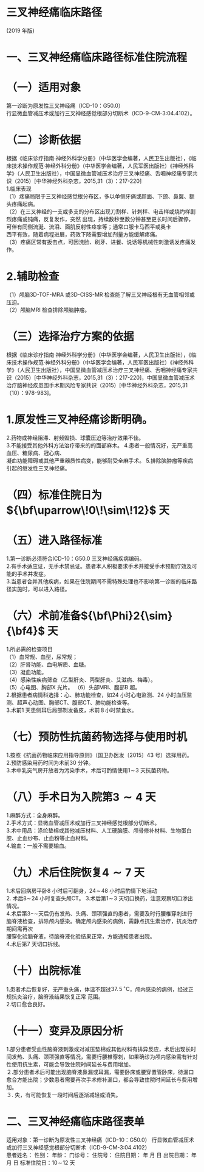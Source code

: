 # 三叉神经痛临床路径  
(2019 年版)  
# 一、三叉神经痛临床路径标准住院流程  
# （一）适用对象  
第一诊断为原发性三叉神经痛（ICD-10：G50.0）  
行显微血管减压术或加行三叉神经感觉根部分切断术（ICD-9-CM-3:04.4102）。  
# （二）诊断依据  
根据《临床诊疗指南·神经外科学分册》（中华医学会编著，人民卫生出版社），《临床技术操作规范·神经外科分册》（中华医学会编著，人民军医出版社）《神经外科学》（人民卫生出版社），中国显微血管减压术治疗三叉神经痛、舌咽神经痛专家共识（2015）[中华神经外科杂志，2015,31（3）：217-220]  
1.临床表现  
（1）疼痛局限于三叉神经感觉根分布区，多以单侧牙痛或颜面、下颌、鼻翼、额头疼痛起病。  
（2）在三叉神经的一支或多支的分布区出现刀割样、针刺样、电击样或烧灼样剧烈疼痛或钝痛，反复发作，突然 出现，持续数秒至数分钟甚至更长时间后骤停，可伴有同侧流涎、流泪、面肌反射性痉挛等；通常口服卡马西平或奥卡  
西平有效，随着病程进展，药效下降需要增加剂量方能缓解疼痛。  
（3）疼痛区常有扳击点，可因洗脸、刷牙、进餐、说话等机械性刺激诱发疼痛发作。  
# 2.辅助检查  
（1）颅脑3D-TOF-MRA 或3D-CISS-MR 检查能了解三叉神经根有无血管相邻或压迫。  
（2）颅脑MRI 检查排除颅脑肿瘤。  
# （三）选择治疗方案的依据  
根据《临床诊疗指南·神经外科学分册》（中华医学会编著，人民卫生出版社），《临床技术操作规范·神经外科分册》（中华医学会编著，人民军医出版社）《神经外科学》（人民卫生出版社），中国显微血管减压术治疗三叉神经痛、舌咽神经痛专家共识（2015）[中华神经外科杂志，2015,31（3）：217-220]，中国显微血管减压术治疗脑神经疾患围手术期风险专家共识（2015）[中华神经外科杂志，2015,31（10）：978-983]。  
# 1.原发性三叉神经痛诊断明确。  
2.药物或神经阻滞、射频毁损、球囊压迫等治疗效果不佳。  
3.不能接受其他外科方法治疗带来的的面部麻木。 4.患者一般情况好，无严重高血压、糖尿病、冠心病、  
凝血功能障碍或其他严重器质性病变，能够耐受全麻手术。 5.排除脑肿瘤等疾病引起的继发性三叉神经痛。  
# （四）标准住院日为${\bf\uparrow\!0\!\sim\!12}$ 天  
# （五）进入路径标准  
1.第一诊断必须符合ICD-10：G50.0 三叉神经痛疾病编码。  
2.有手术适应证，无手术禁忌证。患者本人积极要求手术并接受手术预期疗效及可能的手术并发症。  
3.当患者合并其他疾病，如果在住院期间不需特殊处理也不影响第一诊断的临床路径实施时，可以进入路径。  
# （六）术前准备${\bf\Phi}2{\sim}{\bf4}$ 天  
1.所必需的检查项目  
（1）血常规、血型，尿常规；  
（2）肝肾功能、血电解质、血糖。  
（3）凝血功能。  
（4）感染性疾病筛查（乙型肝炎、丙型肝炎、艾滋病、梅毒）。  
（5）心电图、胸部X 光片。 （6）头部MRI、腹部B 超。  
2.根据患者病情科选择：心、肺功能检查，如24 小时心电监测、24 小时血压监测、超声心动图、胸部CT、腹部CT、肺功能检查等。  
3.术前1 天患侧耳后局部剃发备皮，术前８小时禁食水。  
# （七）预防性抗菌药物选择与使用时机  
1.按照《抗菌药物临床应用指导原则》（国卫办医发〔2015〕43 号）选择用药。  
2.预防感染用药时间为术前30 分钟。  
3.术中乳突气房开放者为污染手术，术后可酌情使用$1\!\sim\!3$ 天抗菌药物。  
# （八）手术日为入院第$\mathbf{\pmb{3}}{\sim}\mathbf{4}$ 天  
1.麻醉方式：全身麻醉。  
2.手术方式：显微血管减压术或加行三叉神经感觉根部分切断术。  
3.术中用品：涤纶垫棉或其他减压材料、人工硬脑膜、颅骨修补材料、生物蛋白胶、止血纱布、止血粉等止血材料。  
4.输血：一般不需要输血。  
# （九）术后住院恢复$\scriptstyle4\sim7$ 天  
1.术后回病房平卧8 小时后可翻身，$24\!\sim\!48$ 小时后酌情下地活动  
2. 术后$8\sim\!24$ 小时复查头颅CT。 3.术后第$1\!\sim\!3$ 天切口换药，注意观察切口渗出情况。  
4.术后第$3\mathrm{-}\mathrm{\sim}$天后仍有发热、头痛、颈项强直的患者，需要及时行腰椎穿刺进行脑脊液检查，排除颅内感染。确定颅内感染的病例，需静点抗生素治疗，抗炎治疗期间需再次  
腰穿化验脑脊液，待脑脊液化验结果正常，方能通知患者出院。  
4.术后第7 天切口拆线。  
# （十）出院标准  
1.患者术后恢复好，无严重头痛，体温不超过$37.\,5\,^{\circ}\mathrm{C}$，颅内感染的病例，经过正规抗炎治疗，脑脊液结果恢复正常 范围。  
2.切口愈合良好。  
# （十一）变异及原因分析  
1.部分患者受血性脑脊液刺激或对减压垫棉或其他材料有排异反应，术后出现长时间发热、头痛、颈项强直等情况，需要行腰椎穿刺，如果确诊为颅内感染需有针对性使用抗生素，可能会导致住院时间延长与费用增加。  
２.部分患者术后可能出现脑脊液鼻漏或耳漏，需要卧床或腰穿置管卧床，待漏口愈合方能出院；少数患者需要再次手术修补漏口，都会导致住院时间延长与费用增加。  
３. 失，有可能恢复一段时间后逐渐减轻或消失。  
# 二、三叉神经痛临床路径表单  
适用对象：第一诊断为原发性三叉神经痛（ICD-10：G50.0） 行显微血管减压术或加行三叉神经感觉根部分切断术（ICD-9-CM-3:04.4102）  
患者姓名：           性别：    年龄：    门诊号：       住院号：       住院日期：   年  月  日 出院日期：   年  月  日  标准住院日：$10\!\sim\!12$ 天  
